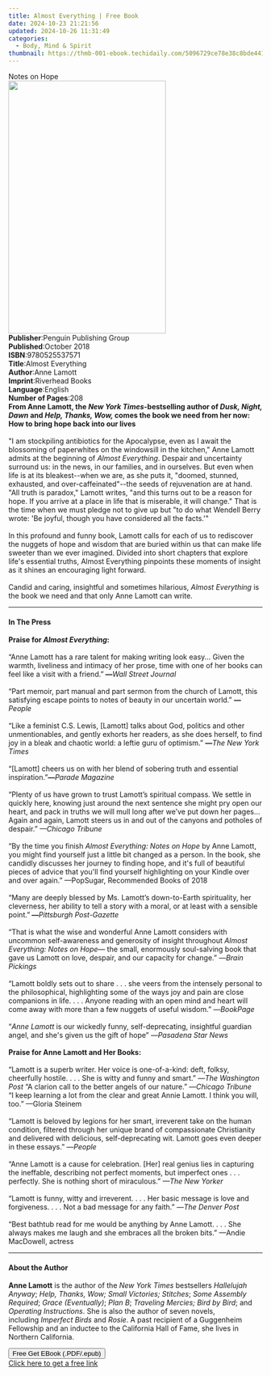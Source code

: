 ```yaml
---
title: Almost Everything | Free Book
date: 2024-10-23 21:21:56
updated: 2024-10-26 11:31:49
categories:
  - Body, Mind & Spirit
thumbnail: https://thmb-001-ebook.techidaily.com/5096729ce78e38c8bde441aa3e5f5ea1ae43b1435133fb7adf63951227796f23.jpg
---
```

<main id="book-container">
  <div class="flex flex-col">
    <div class="book-brief flex-1 py-6 px-4 sm:p-6 md:py-10 md:px-8">
      <!-- brief-->
      <div class="book-brief-main">Notes on Hope</div>
    </div>
    <div
      class="book-meta-info flex-1 grid gap-4 col-start-1 col-end-3 row-start-1 sm:mb-6 sm:grid-cols-4 lg:gap-6 lg:col-start-2 lg:row-end-6 lg:row-span-6 lg:mb-0"
    >
      <div
        class="book-meta-info-left place-content-center mt-4 p-4 text-sm leading-6 col-start-2 col-span-2 dark:text-slate-400"
      >
        <img
          class="w-full h-500 object-cover rounded-lg sm:h-255 sm:col-span-2 lg:col-span-full"
          src="https://img-001-ebook.techidaily.com/7d5ae88ccbbe79f83221598159617b30de6715cf2c40725022d2576039be3490.jpg"
          alt=""
          width="312"
          height="500"
        />
      </div>
      <div
        class="book-meta-info-right mt-2 col-start-1 row-start-2 col-span-3 self-center"
      >
        <!-- meta data  -->
        <div class="flex flex-col px-4 md:px-8">
          <div class="flex-1">
            <strong>Publisher</strong>:<span class="px-2"
              >Penguin Publishing Group</span
            >
          </div>
          <div class="flex-1">
            <strong>Published</strong>:<span class="px-2">October 2018</span>
          </div>
          <div class="flex-1">
            <strong>ISBN</strong>:<span class="px-2">9780525537571</span>
          </div>
          <div class="flex-1">
            <strong>Title</strong>:<span class="px-2">Almost Everything</span>
          </div>
          <div class="flex-1">
            <strong>Author</strong>:<span class="px-2">Anne Lamott</span>
          </div>
          <div class="flex-1">
            <strong>Imprint</strong>:<span class="px-2">Riverhead Books</span>
          </div>
          <div class="flex-1">
            <strong>Language</strong>:<span class="px-2">English</span>
          </div>
          <div class="flex-1">
            <strong>Number of Pages</strong>:<span class="px-2">208</span>
          </div>
        </div>
      </div>
    </div>
    <div class="book-description flex-1 py-6 px-4 sm:p-6 md:py-10 md:px-8">
      <div class="book-description-main">
        <div accordion-content="" id="description">
          <b
            ><b
              >From Anne Lamott, the <i>New York Times</i>-bestselling author of
              <i>Dusk, Night, Dawn</i> and&nbsp;<i>Help, Thanks, Wow, </i>comes
              the book we need from her now: How to bring hope back into our
              lives<br /></b></b
          ><br />"I am stockpiling antibiotics for the Apocalypse, even as I
          await the blossoming of paperwhites on the windowsill in the kitchen,"
          Anne Lamott admits at the beginning of <i>Almost Everything</i>.
          Despair and uncertainty surround us: in the news, in our families, and
          in ourselves. But even when life is at its bleakest--when we are, as
          she puts it, "doomed, stunned, exhausted, and over-caffeinated"--the
          seeds of rejuvenation are at hand. "All truth is paradox," Lamott
          writes, "and this turns out to be a reason for hope. If you arrive at
          a place in life that is miserable, it will change." That is the time
          when we must pledge not to give up but "to do what Wendell Berry
          wrote: 'Be joyful, though you have considered all the facts.'"
          <br /><br />In this profound and funny book, Lamott calls for each of
          us to rediscover the nuggets of hope and wisdom that are buried within
          us that can make life sweeter than we ever imagined. Divided into
          short chapters that explore life's essential truths, Almost Everything
          pinpoints these moments of insight as it shines an encouraging light
          forward. <br /><br />Candid and caring, insightful and sometimes
          hilarious, <i>Almost Everything </i>is the book we need and that only
          Anne Lamott can write.
        </div>
        <div class="accordion-fader"></div>
      </div>
    </div>
    <div class="book-excerpts flex-1 py-6 px-4 sm:p-6 md:py-10 md:px-8">
      <!-- excerpts-->
      <div class="book-excerpts-main">
        <hr />
        <h4 class="placeholder placeholder-heading">
          <span>In The Press</span>
        </h4>
        <p>
          <b>Praise for <i>Almost Everything</i>:</b> <br /><br />“Anne Lamott
          has a rare talent for making writing look easy... Given the warmth,
          liveliness and intimacy of her prose, time with one of her books can
          feel like a visit with a friend.”<b> —</b><i>Wall Street Journal</i>
          <br /><br />“Part memoir, part manual and part sermon from the church
          of Lamott, this satisfying escape points to notes of beauty in our
          uncertain world.” <b>—</b><i>People</i> <br /><br />“Like a feminist
          C.S. Lewis, [Lamott] talks about God, politics and other
          unmentionables, and gently exhorts her readers, as she does herself,
          to find joy in a bleak and chaotic world: a leftie guru of optimism.”
          <b>—</b><i>The New York Times&nbsp;</i> <br /><br />“[Lamott] cheers
          us on with her blend of sobering truth and essential inspiration.”<b
            >—</b
          ><i>Parade Magazine</i> <br /><br />“Plenty of us have grown to trust
          Lamott’s spiritual compass. We settle in quickly here, knowing just
          around the next sentence she might pry open our heart, and pack in
          truths we will mull long after we’ve put down her pages... Again and
          again, Lamott steers us in and out of the canyons and potholes of
          despair.” <i>—Chicago Tribune</i
          ><b
            ><b><br /></b
          ></b>
          <br />“By the time you finish&nbsp;<i
            >Almost Everything: Notes on Hope</i
          >&nbsp;by Anne Lamott, you might find yourself just a little bit
          changed as a person. In the book, she candidly discusses her journey
          to finding hope, and it's full of beautiful pieces of advice that
          you'll find yourself highlighting on your Kindle over and over again.”
          —PopSugar, Recommended Books of 2018<br /><br />“Many are deeply
          blessed by Ms. Lamott’s down-to-Earth spirituality, her cleverness,
          her ability to tell a story with a moral, or at least with a sensible
          point.”<b> —</b><i>Pittsburgh Post-Gazette</i> <br /><br />“That is
          what the wise and wonderful&nbsp;Anne Lamott&nbsp;considers with
          uncommon self-awareness and generosity of insight throughout&nbsp;<i
            >Almost Everything: Notes on Hope</i
          >— the small, enormously soul-salving book that gave us Lamott
          on&nbsp;love, despair, and our capacity for change.” —<i
            >Brain Pickings<br
          /></i>
          <br />“Lamott boldly sets out to share . . . she veers from the
          intensely personal to the philosophical, highlighting some of the ways
          joy and pain are close companions in life. . . . Anyone reading with
          an open mind and heart will come away with more than a few nuggets of
          useful wisdom.” —<i>BookPage</i><b> </b> <br /><br />“<i
            >Anne Lamott</i
          >&nbsp;is our wickedly funny, self-deprecating, insightful guardian
          angel, and she's given us the gift of hope” —<i>Pasadena Star News</i>
          <b><br /></b> <br /><b>Praise for Anne Lamott and Her Books:</b>
          <br /><br />“Lamott is a superb writer. Her voice is one-of-a-kind:
          deft, folksy, cheerfully hostile. . . . She is witty and funny and
          smart.” —<i>The Washington Post</i> “A clarion call to the better
          angels of our nature.” —<i>Chicago Tribune</i> <br />“I keep learning
          a lot from the clear and great Annie Lamott. I think you will, too.”
          —Gloria Steinem <br /><br />“Lamott is beloved by legions for her
          smart, irreverent take on the human condition, filtered through her
          unique brand of compassionate Christianity and delivered with
          delicious, self-deprecating wit. Lamott goes even deeper in these
          essays.” —<i>People </i> <i> </i> <i> </i> <br /><br />“Anne Lamott is
          a cause for celebration. [Her] real genius lies in capturing the
          ineffable, describing not perfect moments, but imperfect ones . . .
          perfectly. She is nothing short of miraculous.”<i>
            —The New Yorker
          </i>
          <i> </i> <br /><br />“Lamott is funny, witty and irreverent. . . . Her
          basic message is love and forgiveness. . . . Not a bad message for any
          faith.” —<i>The Denver Post</i> <br /><br />“Best bathtub read for me
          would be anything by Anne Lamott. . . . She always makes me laugh and
          she embraces all the broken bits.” —Andie MacDowell, actress
        </p>
      </div>
    </div>
    <div class="book-about-author flex-1 py-6 px-4 sm:p-6 md:py-10 md:px-8">
      <!-- about author-->
      <div class="book-main-author-main">
        <hr />
        <h4 class="placeholder placeholder-heading">
          <span>About the Author</span>
        </h4>
        <p>
          <b>Anne Lamott</b>&nbsp;is the author of the
          <i>New York Times&nbsp;</i>bestsellers <i>Hallelujah Anyway</i>;
          <i>Help, Thanks, Wow; Small Victories; Stitches</i>;&nbsp;<i
            >Some Assembly Required</i
          >;&nbsp;<i>Grace (Eventually)</i>;&nbsp;<i>Plan B</i>;&nbsp;<i
            >Traveling Mercies; Bird by Bird</i
          >; and <i>Operating Instructions</i>. She is also the author of seven
          novels, including&nbsp;<i>Imperfect Birds&nbsp;</i
          >and&nbsp;<i>Rosie</i>. A past recipient of a Guggenheim Fellowship
          and an inductee to the California Hall of Fame, she lives in Northern
          California.
        </p>
      </div>
    </div>
    <div class="book-free-get flex-1 py-6 px-4 sm:p-6 md:py-10 md:px-8">
      <button
        id="btn-free-get"
        class="bg-blue-500 hover:bg-blue-700 text-white font-bold py-2 px-4 rounded"
      >
        Free Get EBook (.PDF/.epub)
      </button>
      <div id="countdown-display" class="px-2 text-lg mt-2"></div>
      <a
        id="free-link"
        class="hidden bg-blue-500 hover:bg-blue-700 text-white font-bold py-2 px-4 rounded"
        href="https://www.ebooks.com/en-us/book/96032365/almost-everything/anne-lamott/"
        target="_blank"
        >Click here to get a free link</a
      >
    </div>
    <script>
      let countdownTime = 0;
      let countdownInterval = null;
      document
        .getElementById('btn-free-get')
        .addEventListener('click', startCountdown);
      function startCountdown() {
        countdownTime = new Date().getTime() + 60000 * 3;
        countdownInterval = setInterval(updateCountdown, 1000);
        document.getElementById('btn-free-get').disabled = true;
        document
          .getElementById('btn-free-get')
          .classList.add('bg-gray-500', 'cursor-not-allowed');
      }
      function updateCountdown() {
        let currentTime = new Date().getTime();
        let timeLeft = countdownTime - currentTime;
        let secondsLeft = Math.floor(timeLeft / 1000);
        document.getElementById('countdown-display').innerHTML =
          `Remaining time: ${secondsLeft} seconds.`;
        if (secondsLeft <= 0) {
          clearInterval(countdownInterval);
          document.getElementById('btn-free-get').classList.add('hidden');
          document.getElementById('free-link').classList.remove('hidden');
          document.getElementById('countdown-display').innerHTML = '';
        }
      }
    </script>
  </div>
</main>
